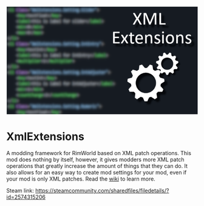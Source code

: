 <p align="center">
<img src="https://github.com/15adhami/XmlExtensions/blob/1.2/About/Preview.png" alt="XML Extensions" />
</p>

# XmlExtensions
A modding framework for RimWorld based on XML patch operations.
This mod does nothing by itself, however, it gives modders more XML patch operations that greatly increase the amount of things that they can do. It also allows for an easy way to create mod settings for your mod, even if your mod is only XML patches. Read the [wiki](https://github.com/15adhami/XmlExtensions/wiki) to learn more.

Steam link: https://steamcommunity.com/sharedfiles/filedetails/?id=2574315206
